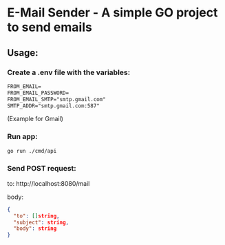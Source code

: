 # E-Mail Sender - A simple GO project to send emails

## Usage:

### Create a .env file with the variables:

```txt
FROM_EMAIL=
FROM_EMAIL_PASSWORD=
FROM_EMAIL_SMTP="smtp.gmail.com"
SMTP_ADDR="smtp.gmail.com:587"
```

(Example for Gmail)

### Run app:
```bash
go run ./cmd/api
```

### Send POST request:
to: http://localhost:8080/mail

body:
```json
{
  "to": []string,
  "subject": string,
  "body": string
}
```
